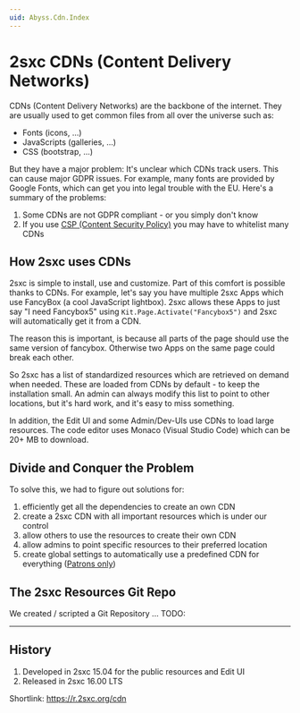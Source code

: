 ```yaml
---
uid: Abyss.Cdn.Index
---
```


# 2sxc CDNs (Content Delivery Networks)

CDNs (Content Delivery Networks) are the backbone of the internet.
They are usually used to get common files from all over the universe such as:

* Fonts (icons, ...)
* JavaScripts (galleries, ...)
* CSS (bootstrap, ...)

But they have a major problem: It's unclear which CDNs track users.
This can cause major GDPR issues.
For example, many fonts are provided by Google Fonts, which can get you into legal trouble with the EU.
Here's a summary of the problems:

1. Some CDNs are not GDPR compliant - or you simply don't know
1. If you use [CSP (Content Security Policy)](xref:Abyss.Security.Csp.Index) you may have to whitelist many CDNs


## How 2sxc uses CDNs

2sxc is simple to install, use and customize.
Part of this comfort is possible thanks to CDNs.
For example, let's say you have multiple 2sxc Apps which use FancyBox (a cool JavaScript lightbox).
2sxc allows these Apps to just say "I need Fancybox5" using `Kit.Page.Activate("Fancybox5")`
and 2sxc will automatically get it from a CDN.

The reason this is important, is because all parts of the page should use the same version of fancybox.
Otherwise two Apps on the same page could break each other.

So 2sxc has a list of standardized resources which are retrieved on demand when needed.
These are loaded from CDNs by default - to keep the installation small.
An admin can always modify this list to point to other locations, but it's hard work, and it's easy to miss something.

In addition, the Edit UI and some Admin/Dev-UIs use CDNs to load large resources.
The code editor uses Monaco (Visual Studio Code) which can be 20+ MB to download.


## Divide and Conquer the Problem

To solve this, we had to figure out solutions for:

1. efficiently get all the dependencies to create an own CDN
1. create a 2sxc CDN with all important resources which is under our control
1. allow others to use the resources to create their own CDN
1. allow admins to point specific resources to their preferred location
1. create global settings to automatically use a predefined CDN for everything ([Patrons only](xref:Patrons.Sentinel))


## The 2sxc Resources Git Repo

We created / scripted a Git Repository ... TODO:



---

## History

1. Developed in 2sxc 15.04 for the public resources and Edit UI
1. Released in 2sxc 16.00 LTS

Shortlink: <https://r.2sxc.org/cdn>
